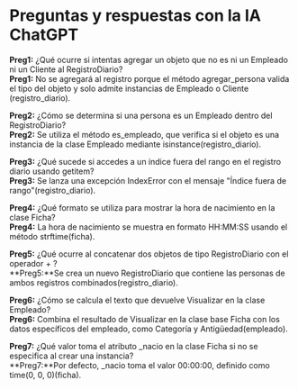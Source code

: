 # Preguntas y respuestas con la IA ChatGPT<br>

**Preg1:** ¿Qué ocurre si intentas agregar un objeto que no es ni un Empleado ni un Cliente al RegistroDiario?<br>
**Preg1:** No se agregará al registro porque el método agregar_persona valida el tipo del objeto y solo admite instancias de Empleado o Cliente​(registro_diario).

**Preg2:** ¿Cómo se determina si una persona es un Empleado dentro del RegistroDiario?<br>
**Preg2:** Se utiliza el método es_empleado, que verifica si el objeto es una instancia de la clase Empleado mediante isinstance​(registro_diario).

**Preg3:** ¿Qué sucede si accedes a un índice fuera del rango en el registro diario usando getitem?<br>
**Preg3:** Se lanza una excepción IndexError con el mensaje "Índice fuera de rango"​(registro_diario).

**Preg4:** ¿Qué formato se utiliza para mostrar la hora de nacimiento en la clase Ficha?<br>
**Preg4:** La hora de nacimiento se muestra en formato HH:MM:SS usando el método strftime​(ficha).

**Preg5:** ¿Qué ocurre al concatenar dos objetos de tipo RegistroDiario con el operador + ?<br>
**Preg5:**Se crea un nuevo RegistroDiario que contiene las personas de ambos registros combinados​(registro_diario).

**Preg6:** ¿Cómo se calcula el texto que devuelve Visualizar en la clase Empleado?<br>
**Preg6:** Combina el resultado de Visualizar en la clase base Ficha con los datos específicos del empleado, como Categoría y Antigüedad​(empleado).

**Preg7:** ¿Qué valor toma el atributo _nacio en la clase Ficha si no se especifica al crear una instancia?<br>
**Preg7:**Por defecto, _nacio toma el valor 00:00:00, definido como time(0, 0, 0)​(ficha).